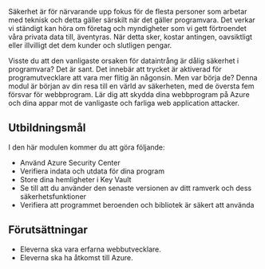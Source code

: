 Säkerhet är för närvarande upp fokus för de flesta personer som arbetar med teknisk och detta gäller särskilt när det gäller programvara. Det verkar vi ständigt kan höra om företag och myndigheter som vi gett förtroendet våra privata data till, äventyras. När detta sker, kostar antingen, oavsiktligt eller illvilligt det dem kunder och slutligen pengar.

Visste du att den vanligaste orsaken för dataintrång är dålig säkerhet i programvara? Det är sant.  Det innebär att trycket är aktiverad för programutvecklare att vara mer flitig än någonsin. Men var börja de? Denna modul är början av din resa till en värld av säkerheten, med de översta fem försvar för webbprogram. Lär dig att skydda dina webbprogram på Azure och dina appar mot de vanligaste och farliga web application attacker.

## <a name="learning-objectives"></a>Utbildningsmål

I den här modulen kommer du att göra följande:

* Använd Azure Security Center
* Verifiera indata och utdata för dina program
* Store dina hemligheter i Key Vault
* Se till att du använder den senaste versionen av ditt ramverk och dess säkerhetsfunktioner
* Verifiera att programmet beroenden och bibliotek är säkert att använda

## <a name="prerequisites"></a>Förutsättningar

* Eleverna ska vara erfarna webbutvecklare.
* Eleverna ska ha åtkomst till Azure.